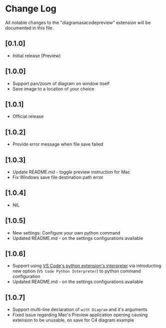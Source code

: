 # Change Log

All notable changes to the "diagramasacodepreview" extension will be documented in this file.

## [0.1.0]
- Initial release (Preview)

## [1.0.0]
- Support pan/zoom of diagram on window itself
- Save image to a location of your choice

## [1.0.1]
- Official release

## [1.0.2]
- Provide error message when file save failed

## [1.0.3]
- Update README.md - toggle preview instruction for Mac
- Fix Windows save file destination path error

## [1.0.4]
- NIL

## [1.0.5]
- New settings: Configure your own python command
- Updated README.md - on the settings configurations available

## [1.0.6]
- Support using [VS Code's python extension's interpreter](https://code.visualstudio.com/docs/python/environments#_manually-specify-an-interpreter) via introducting new option 
(`VS Code Python Interpreter`) to python command configuration
- Updated README.md - on the settings configurations available

## [1.0.7]
- Support multi-line declaration of `with Diagram` and it's arguments
- Fixed issue regarding Mac's Preview application opening causing extension to be unusable, on save for C4 diagram example